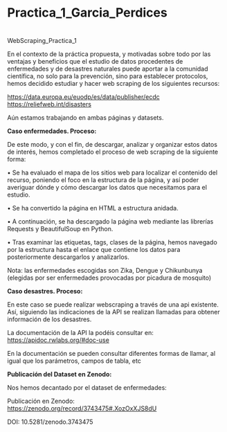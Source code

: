 # Practica_1_Garcia_Perdices
# 
WebScraping_Practica_1

En el contexto de la práctica propuesta, y motivadas sobre todo por las ventajas y beneficios que el estudio de datos procedentes de enfermedades y de desastres naturales puede aportar a la comunidad científica, no solo para la prevención, sino para establecer protocolos, hemos decidido estudiar y hacer web scraping de los siguientes recursos:

https://data.europa.eu/euodp/es/data/publisher/ecdc   
https://reliefweb.int/disasters  

Aún estamos trabajando en ambas páginas y datasets.

**Caso enfermedades. Proceso:**


De este modo, y con el fin, de descargar, analizar y organizar estos datos de interés, hemos completado el proceso de web scraping de la siguiente forma:

•	Se ha evaluado el mapa de los sitios web para localizar el contenido del recurso, poniendo el foco en la estructura de la página, y así poder averiguar dónde y cómo descargar los datos que necesitamos para el estudio.

•	Se ha convertido la página en HTML a estructura anidada.

•	A continuación, se ha descargado la página web mediante las librerías Requests y BeautifulSoup en Python.

•	Tras examinar las etiquetas, tags, clases de la página, hemos navegado por la estructura hasta el enlace que contiene los datos para posteriormente descargarlos y analizarlos. 

Nota: las enfermedades escogidas son Zika, Dengue y Chikunbunya (elegidas por ser enfermedades provocadas por picadura de mosquito)

**Caso desastres. Proceso:**

En este caso se puede realizar webscraping a través de una api existente. Así, siguiendo las indicaciones de la API se realizan llamadas para obtener información de los desastres.

La documentación de la API la podéis consultar en: https://apidoc.rwlabs.org/#doc-use

En la documentación se pueden consultar diferentes formas de llamar, al igual que los parámetros, campos de tabla, etc


**Publicación del Dataset en Zenodo:**

Nos hemos decantado por el dataset de enfermedades:

Publicación en Zenodo: https://zenodo.org/record/3743475#.XozOxXJS8dU

DOI: 10.5281/zenodo.3743475
